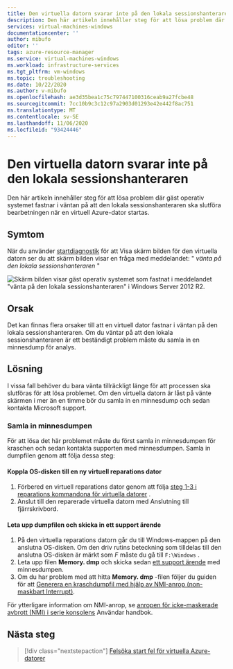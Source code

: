 ```yaml
---
title: Den virtuella datorn svarar inte på den lokala sessionshanteraren
description: Den här artikeln innehåller steg för att lösa problem där gäst operativ systemet fastnar i väntan på att den lokala sessionshanteraren ska slutföra bearbetningen när en virtuell Azure-dator startas.
services: virtual-machines-windows
documentationcenter: ''
author: mibufo
editor: ''
tags: azure-resource-manager
ms.service: virtual-machines-windows
ms.workload: infrastructure-services
ms.tgt_pltfrm: vm-windows
ms.topic: troubleshooting
ms.date: 10/22/2020
ms.author: v-mibufo
ms.openlocfilehash: ae3d35bea1c75c797447100316ceab9a27fcbe48
ms.sourcegitcommit: 7cc10b9c3c12c97a2903d01293e42e442f8ac751
ms.translationtype: MT
ms.contentlocale: sv-SE
ms.lasthandoff: 11/06/2020
ms.locfileid: "93424446"
---
```

# <a name="vm-is-unresponsive-while-waiting-for-the-local-session-manager"></a>Den virtuella datorn svarar inte på den lokala sessionshanteraren

Den här artikeln innehåller steg för att lösa problem där gäst operativ systemet fastnar i väntan på att den lokala sessionshanteraren ska slutföra bearbetningen när en virtuell Azure-dator startas.

## <a name="symptoms"></a>Symtom

När du använder [startdiagnostik](./boot-diagnostics.md) för att Visa skärm bilden för den virtuella datorn ser du att skärm bilden visar en fråga med meddelandet: " *vänta på den lokala sessionshanteraren* "

![Skärm bilden visar gäst operativ systemet som fastnat i meddelandet "vänta på den lokala sessionshanteraren" i Windows Server 2012 R2.](media/vm-unresponsive-wait-local-session-manager/vm-unresponsive-wait-local-session-manager-1.png)

## <a name="cause"></a>Orsak

Det kan finnas flera orsaker till att en virtuell dator fastnar i väntan på den lokala sessionshanteraren. Om du väntar på att den lokala sessionshanteraren är ett beständigt problem måste du samla in en minnesdump för analys.

## <a name="solution"></a>Lösning

I vissa fall behöver du bara vänta tillräckligt länge för att processen ska slutföras för att lösa problemet. Om den virtuella datorn är låst på vänte skärmen i mer än en timme bör du samla in en minnesdump och sedan kontakta Microsoft support.

### <a name="collect-the-memory-dump-file"></a>Samla in minnesdumpen

För att lösa det här problemet måste du först samla in minnesdumpen för kraschen och sedan kontakta supporten med minnesdumpen. Samla in dumpfilen genom att följa dessa steg:

#### <a name="attach-the-os-disk-to-a-new-repair-vm"></a>Koppla OS-disken till en ny virtuell reparations dator

1. Förbered en virtuell reparations dator genom att följa [steg 1-3 i reparations kommandona för virtuella datorer](./repair-windows-vm-using-azure-virtual-machine-repair-commands.md) .
2. Anslut till den reparerade virtuella datorn med Anslutning till fjärrskrivbord.

#### <a name="locate-the-dump-file-and-submit-a-support-ticket"></a>Leta upp dumpfilen och skicka in ett support ärende

1. På den virtuella reparations datorn går du till Windows-mappen på den anslutna OS-disken. Om den driv rutins beteckning som tilldelas till den anslutna OS-disken är märkt som *F* måste du gå till `F:\Windows` .
2. Leta upp filen **Memory. dmp** och skicka sedan [ett support ärende](https://portal.azure.com/?#blade/Microsoft_Azure_Support/HelpAndSupportBlade) med minnesdumpen.
3. Om du har problem med att hitta **Memory. dmp** -filen följer du guiden för att [Generera en kraschdumpfil med hjälp av NMI-anrop (non-maskbart Interrupt)](/windows/client-management/generate-kernel-or-complete-crash-dump).

För ytterligare information om NMI-anrop, se [anropen för icke-maskerade avbrott (NMI) i serie konsolens](./serial-console-windows.md#use-the-serial-console-for-nmi-calls) Användar handbok.

## <a name="next-steps"></a>Nästa steg

> [!div class="nextstepaction"]
> [Felsöka start fel för virtuella Azure-datorer](boot-error-troubleshoot.md)